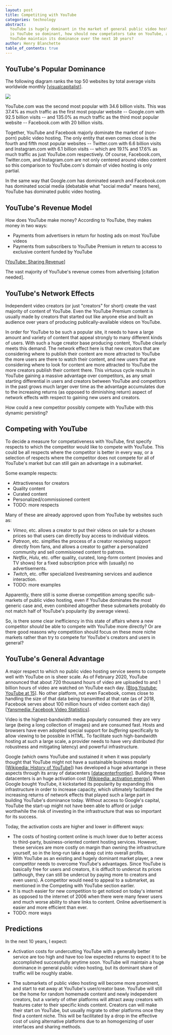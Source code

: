 ```yaml
---
layout: post
title: Competiting with YouTube
categories: technology
abstract:
  YouTube is hugely dominant in the market of general public video hosting. Why
  is YouTube so dominant, how should new competators take on YouTube, and will
  YouTube maintain its dominance over the next 10 years?
author: Henry Blanchette
table_of_contents: true
---
```


## YouTube's Popular Dominance

The following diagram ranks the top 50 websites by total average visits
worldwide monthly
[[visualcapitalist](https://www.visualcapitalist.com/the-50-most-visited-websites-in-the-world/)].

![](https://www.visualcapitalist.com/wp-content/uploads/2021/01/Top_50_Websites_V4-2-1536x1536.jpg)

YouTube.com was the second most popular with 34.6 billion visits. This was 37.4%
as much traffic as the first most popular website -- Google.com with 92.5
billion visits -- and 135.0% as much traffic as the third most popular website
-- Facebook.com with 20 billion visits.

Together, YouTube and Facebook majorly dominate the market of (non-porn) public
video hosting. The only entity that even comes close is the fourth and fifth
most popular websites -- Twitter.com with 6.6 billion visits and Instagram.com
with 6.1 billion visits -- which are 19.1% and 17.6% as much traffic as just
YouTube.com respectively. Of course, Facebook.com, Twitter.com, and
Instagram.com are not only centered around video content so this comparison to
YouTube.com's domain of video hosting is only partial.

In the same way that Google.com has dominated search and Facebook.com has
dominated social media (debatable what "social media" means here), YouTube has
dominated public video hosting.

## YouTube's Revenue Model

How does YouTube make money? According to YouTube, they makes money in two ways:

- Payments from advertisers in return for hosting ads on most YouTube videos
- Payments from subscribers to YouTube Premium in return to access to exclusive
  content funded by YouTube

[[YouTube: Sharing Revenue](https://www.youtube.com/howyoutubeworks/our-commitments/sharing-revenue/)]

The vast majority of YouTube's revenue comes from advertising [citation needed].

## YouTube's Network Effects

Independent video creators (or just "creators" for short) create the vast
majority of content of YouTube. Even the YouTube Premium content is usually made
by creators that started out like anyone else and built an audience over years
of producing publically-available videos on YouTube.

In order for YouTube to be such a popular site, it needs to have a large amount
and variety of content that appeal strongly to many different kinds of users.
With such a huge creator base producing content, YouTube clearly meets this
demand. The network effect here is that new creators that are considering where
to publish their content are more attracted to YouTube the more users are there
to watch their content, and new users that are considering where to look for
content are more attracted to YouTube the more creators publish their content
there. This virtuous cycle results in YouTube gaining a massive advantage over
competitors, as any small starting differential in users and creators between
YouTube and competitors in the past grows much larger over time as the advantage
accumulates due to the increasing returns (as opposed to diminishing return)
aspect of network effects with respect to gaining new users and creators.

How could a new competitor possibly compete with YouTube with this dynamic
persisting?

## Competing with YouTube

To decide a measure for competativeness with YouTube, first specify respects to
which the competitor would like to compete with YouTube. This could be all
respects where the competitor is better in every way, or a selection of respects
where the competitor does not compete for all of YouTube's market but can still
gain an advantage in a submarket.

Some example respects:

- Attractiveness for creators
- Quality content
- Curated content
- Personalized/commissioned content
- TODO: more respects

Many of these are already approved upon from YouTube by websites such as:

- _Vimeo_, etc. allows a creator to put their videos on sale for a chosen prices
  so that users can directly buy access to individual videos.
- _Patreon_, etc. simplfies the process of a creator receiving support directly
  from fans, and allows a creator to gather a personalized community and sell
  commisioned content to patrons.
- _Netflix_, _Hulu_, etc. offer quality, curated, long-form content (movies and
  TV shows) for a fixed subscription price with (usually) no advertisements.
- _Twitch_, etc. offer specialized livestreaming services and audience
  interaction.
- TODO: more examples

Apparently, there still is some diverse competition among specific sub-markets
of public video hosting, even if YouTube dominates the most generic case and,
even combined altogether these submarkets probably do not match half of
YouTube's popularity (by average views).

So, is there some clear inefficiency in this state of affairs where a new
competitor _should_ be able to compete with YouTube more directly? Or are there
good reasons why competition should focus on these more niche markets rather
than try to compete for YouTube's creators and users in general?

## YouTube's General Advantage

A major respect to which no public video hosting service seems to compete well
with YouTube on is sheer scale. As of February 2020, YouTube announced that
about 720 thousand hours of video are uploaded to and 1 billion hours of video
are watched on YouTube each day.
[[Blog.Youtube: YouTube at 15](https://blog.youtube/news-and-events/youtube-at-15-my-personal-journey)].
No other platform, not even Facebook, comes close to handling the size of that
data being transmitted at that rate (as of 2018, Facebook serves about 100
million hours of video content each day)
[[Yansmedia: Facebook Video Statistics](https://www.yansmedia.com/blog/facebook-video-statistics)].

Video is the highest-bandwidth media popularly consumed: they are very large
(being a long collection of images) and are consumed fast. Hosts and browsers
have even adopted special support for _buffering_ specifically to allow viewing
to be possible in HTML. To facilitate such high-bandwidth hosting at such a
large scale, a provider needs to have very distributed (for robustness and
mitigating latency) and powerful infrastructure.

Google (which owns YouTube and sustained it when it was popularly thought that
YouTube might not have a sustainable business model
[[Wikipedia: History of YouTube](https://en.wikipedia.org/wiki/History_of_YouTube)])
has developed a huge advantange in these aspects through its array of
datacenters
[[datacenterfrontier](https://datacenterfrontier.com/inside-a-google-data-center-2020-version/)].
Building these datacenters is an huge activation cost
[[Wikipedia: activation energy](https://en.wikipedia.org/wiki/Activation_energy)].
When Google bought YouTube, it kickstarted its popularity by expanding this
infrastructure in order to increase capacity, which ultimately facilitated the
increasing returns of network effects that played such a large part in building
YouTube's dominance today. Without access to Google's capital, YouTube the
start-up might not have been able to afford or judge worthwhile the risk of
investing in the infrastructure that was so important for its success.

Today, the activation costs are higher and lower in different ways:

- The costs of hosting content online is much lower due to better access to
  third-party, business-oriented content hosting services. However, these
  services are more costly on margin than owning the infrastructure yourself, so
  in the long-run take a deep cut into overall profits.
- With YouTube as an existing and hugely dominant market player, a new
  competitor needs to overcome YouTube's advantages. Since YouTube is basically
  free for users and creators, it is diffuclt to undercut its prices (although,
  they can still be undercut by paying more to creators and even users). A
  competitor would need to appeal to a submarket, as mentioned in the Competing
  with YouTube section earlier.
- It is much easier for new competition to get noticed on today's internet as
  opposed to the internet of 2006 when there were many fewer users and much
  worse ability to share links to content. Online advertisement is easier and
  more efficient than ever.
- TODO: more ways

## Predictions

In the next 10 years, I expect:

- Activation costs for undercutting YouTube with a generally better service are
  too high and have too low expected returns to expect it to be accomplished
  successfully anytime soon. YouTube will maintain a huge dominance in general
  public video hosting, but its dominant share of traffic will be roughly
  stable.

- The submarkets of public video hosting will become more prominent, and start
  to eat away at YouTube's user/creator base. YouTube will still be the home for
  random homemade content and newly independent creators, but a variety of other
  platforms will attract away creators with features cater to their specific
  kinds content. Creators can will make their start on YouTube, but usually
  migrate to other platforms once they find a content niche. This will be
  facilitated by a drop in the effective cost of using alternative platforms due
  to an homogenizing of user interfaces and sharing methods.
